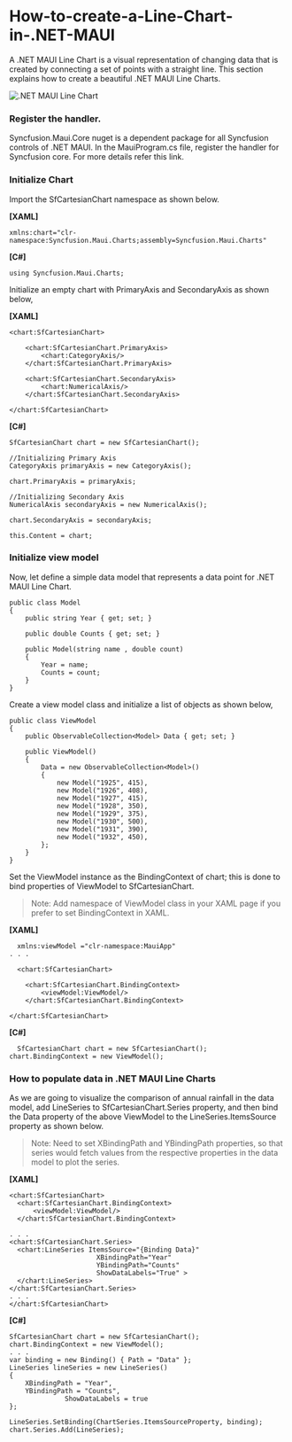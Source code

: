 # How-to-create-a-Line-Chart-in-.NET-MAUI

A .NET MAUI Line Chart is a visual representation of changing data that is created by connecting a set of points with a straight line. This section explains how to create a beautiful .NET MAUI Line Charts.

![.NET MAUI Line Chart](https://user-images.githubusercontent.com/13678478/137486605-d40272e0-39d0-4a17-b601-88cde67bbd8f.png)

### Register the handler.
Syncfusion.Maui.Core nuget is a dependent package for all Syncfusion controls of .NET MAUI. In the MauiProgram.cs file, register the handler for Syncfusion core. For more details refer this link.

### Initialize Chart
Import the SfCartesianChart namespace as shown below.

**[XAML]**
```
xmlns:chart="clr-namespace:Syncfusion.Maui.Charts;assembly=Syncfusion.Maui.Charts"
```
**[C#]**
```
using Syncfusion.Maui.Charts;
```
Initialize an empty chart with PrimaryAxis and SecondaryAxis as shown below,

**[XAML]**
```
<chart:SfCartesianChart>

    <chart:SfCartesianChart.PrimaryAxis>
        <chart:CategoryAxis/>
    </chart:SfCartesianChart.PrimaryAxis>

    <chart:SfCartesianChart.SecondaryAxis>
        <chart:NumericalAxis/>
    </chart:SfCartesianChart.SecondaryAxis>

</chart:SfCartesianChart>
```
**[C#]**
```
SfCartesianChart chart = new SfCartesianChart();

//Initializing Primary Axis
CategoryAxis primaryAxis = new CategoryAxis();

chart.PrimaryAxis = primaryAxis;

//Initializing Secondary Axis
NumericalAxis secondaryAxis = new NumericalAxis();

chart.SecondaryAxis = secondaryAxis;

this.Content = chart;
```
### Initialize view model

Now, let define a simple data model that represents a data point for .NET MAUI Line Chart.
```
public class Model
{
    public string Year { get; set; }

    public double Counts { get; set; }

    public Model(string name , double count)
    {
        Year = name;
        Counts = count;
    }
}
```
Create a view model class and initialize a list of objects as shown below,
```
public class ViewModel
{
    public ObservableCollection<Model> Data { get; set; }

    public ViewModel()
    {
        Data = new ObservableCollection<Model>()
        {
            new Model("1925", 415),
            new Model("1926", 408),
            new Model("1927", 415),
            new Model("1928", 350),
            new Model("1929", 375),
            new Model("1930", 500),
            new Model("1931", 390),
            new Model("1932", 450),
        };
    }
}
```
Set the ViewModel instance as the BindingContext of chart; this is done to bind properties of ViewModel to SfCartesianChart.

> Note: Add namespace of ViewModel class in your XAML page if you prefer to set BindingContext in XAML.

**[XAML]**
```
  xmlns:viewModel ="clr-namespace:MauiApp"
. . .

  <chart:SfCartesianChart>

    <chart:SfCartesianChart.BindingContext>
        <viewModel:ViewModel/>
    </chart:SfCartesianChart.BindingContext>

</chart:SfCartesianChart>
```
**[C#]**
```
  SfCartesianChart chart = new SfCartesianChart();
chart.BindingContext = new ViewModel();
```
### How to populate data in .NET MAUI Line Charts

As we are going to visualize the comparison of annual rainfall in the data model, add LineSeries to SfCartesianChart.Series property, and then bind the Data property of the above ViewModel to the LineSeries.ItemsSource property as shown below.
  
> Note: Need to set XBindingPath and YBindingPath properties, so that series would fetch values from the respective properties in the data model to plot the series.

**[XAML]**
  ```
<chart:SfCartesianChart>
    <chart:SfCartesianChart.BindingContext>
        <viewModel:ViewModel/>
    </chart:SfCartesianChart.BindingContext>

. . .
<chart:SfCartesianChart.Series>
    <chart:LineSeries ItemsSource="{Binding Data}"
                        XBindingPath="Year" 
                        YBindingPath="Counts"
                        ShowDataLabels="True" >
    </chart:LineSeries>
</chart:SfCartesianChart.Series>
. . .
</chart:SfCartesianChart> 
```
**[C#]**

```
SfCartesianChart chart = new SfCartesianChart();
chart.BindingContext = new ViewModel();
. . .
var binding = new Binding() { Path = "Data" };
LineSeries lineSeries = new LineSeries()
{
	XBindingPath = "Year",
	YBindingPath = "Counts",
              ShowDataLabels = true
};

LineSeries.SetBinding(ChartSeries.ItemsSourceProperty, binding);
chart.Series.Add(LineSeries);
```
